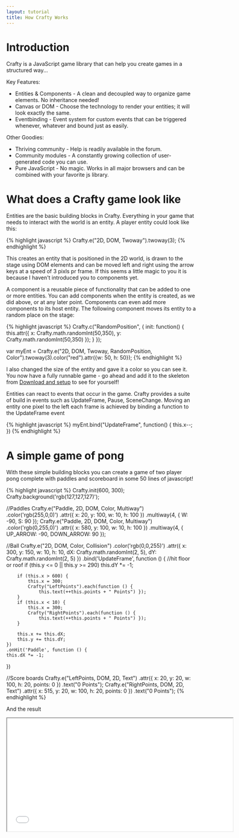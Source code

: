```yaml
---
layout: tutorial
title: How Crafty Works
---
```



# Introduction

Crafty is a JavaScript game library that can help you create games in a structured way...

Key Features: 

* Entities & Components - A clean and decoupled way to organize game elements. No inheritance needed!
* Canvas or DOM - Choose the technology to render your entities; it will look exactly the same.
* Eventbinding - Event system for custom events that can be triggered whenever, whatever and bound just as easily. 

Other Goodies:

* Thriving community - Help is readily available in the forum.
* Community modules - A constantly growing collection of user-generated code you can use.
* Pure JavaScript - No magic. Works in all major browsers and can be combined with your favorite js library.

# What does a Crafty game look like

Entities are the basic building blocks in Crafty. Everything in your game that needs to interact with the world is an entity. A player entity could look like this:

{% highlight javascript %}
Crafty.e("2D, DOM, Twoway").twoway(3);
{% endhighlight %}

This creates an entity that is positioned in the 2D world, is drawn to the stage using DOM elements and can be moved left and right using the arrow keys at a speed of 3 pixls pr frame.
If this seems a little magic to you it is because I haven't introduced you to components yet.

A component is a reusable piece of functionality that can be added to one or more entities. You can add components when the entity is created, as we did above, or at any later point. Components can even add more components to its host entity.
The following component moves its entity to a random place on the stage:

{% highlight javascript %}
Crafty.c("RandomPosition", {
	init: function() {
		this.attr({ x: Crafty.math.randomInt(50,350), y: Crafty.math.randomInt(50,350) });
	}
});

var myEnt = Crafty.e("2D, DOM, Twoway, RandomPosition, Color").twoway(3).color("red").attr({w: 50, h: 50});
{% endhighlight %}

I also changed the size of the entity and gave it a color so you can see it. You now have a fully runnable game - go ahead and add it to the skeleton from <a href='/tutorial/getting-started/download-and-setup'>Download and setup</a> to see for yourself!

Entities can react to events that occur in the game. Crafty provides a suite of build in events such as UpdateFrame, Pause, SceneChange. Moving an entity one pixel to the left each frame is achieved by binding a function to the UpdateFrame event

{% highlight javascript %}
myEnt.bind("UpdateFrame", function() {
	this.x--;
})
{% endhighlight %}

# A simple game of pong

With these simple building blocks you can create a game of two player pong complete with paddles and scoreboard in some 50 lines of javascript!

{% highlight javascript %}
Crafty.init(600, 300);
Crafty.background('rgb(127,127,127)');

//Paddles
Crafty.e("Paddle, 2D, DOM, Color, Multiway")
	.color('rgb(255,0,0)')
	.attr({ x: 20, y: 100, w: 10, h: 100 })
	.multiway(4, { W: -90, S: 90 });
Crafty.e("Paddle, 2D, DOM, Color, Multiway")
	.color('rgb(0,255,0)')
	.attr({ x: 580, y: 100, w: 10, h: 100 })
	.multiway(4, { UP_ARROW: -90, DOWN_ARROW: 90 });

//Ball
Crafty.e("2D, DOM, Color, Collision")
	.color('rgb(0,0,255)')
	.attr({ x: 300, y: 150, w: 10, h: 10, 
			dX: Crafty.math.randomInt(2, 5), 
			dY: Crafty.math.randomInt(2, 5) })
	.bind('UpdateFrame', function () {
		//hit floor or roof
		if (this.y <= 0 || this.y >= 290)
			this.dY *= -1;

		if (this.x > 600) {
			this.x = 300;
			Crafty("LeftPoints").each(function () { 
				this.text(++this.points + " Points") });
		}
		if (this.x < 10) {
			this.x = 300;
			Crafty("RightPoints").each(function () { 
				this.text(++this.points + " Points") });
		}

		this.x += this.dX;
		this.y += this.dY;
	})
	.onHit('Paddle', function () {
	this.dX *= -1;
})

//Score boards
Crafty.e("LeftPoints, DOM, 2D, Text")
	.attr({ x: 20, y: 20, w: 100, h: 20, points: 0 })
	.text("0 Points");
Crafty.e("RightPoints, DOM, 2D, Text")
	.attr({ x: 515, y: 20, w: 100, h: 20, points: 0 })
	.text("0 Points");
{% endhighlight %}

And the result

<iframe id="gameframe" width="600" height="300" src="/tutorial/games/pong/pong.html">
	This is an iframe. sorry.
</iframe>

<script type="text/javascript">
	//Prevent the game from scrolling main page
    if (frames['gameframe']!=undefined)
      frames['gameframe'].focus(); // Works in all browser, except Firefox
    else
      document.getElementById('gameframe').focus();  // Works in Firefox
</script>
